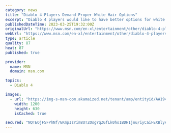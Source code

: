```yaml
---
category: news
title: "Diablo 4 Players Demand Proper White Hair Options"
excerpt: "Diablo 4 players would like to have better options for white hair. Fans have the opportunity to experience Diablo 4 during its ongoing open beta weekend. Some participants think the game is lacking ..."
publishedDateTime: 2023-03-25T19:32:00Z
originalUrl: "https://www.msn.com/en-xl/entertainment/other/diablo-4-players-demand-proper-white-hair-options/ar-AA194z5J"
webUrl: "https://www.msn.com/en-xl/entertainment/other/diablo-4-players-demand-proper-white-hair-options/ar-AA194z5J"
type: article
quality: 87
heat: 87
published: true

provider:
  name: MSN
  domain: msn.com

topics:
  - Diablo 4

images:
  - url: "https://img-s-msn-com.akamaized.net/tenant/amp/entityid/AA194Df4.img?h=630&w=1200&m=6&q=60&o=t&l=f&f=jpg"
    width: 1200
    height: 630
    isCached: true

secured: "NQTEOjF5FPhNf/GKmpIzYim8UTZOsgYqZGfLk0ho1BDH1jnu/iyCaiFEXBlyAraKfFXWvyg0zCoJr7qbJuQCI01BUCixq8BpbzzevY/1OYlj7DIc30japUNzzk/Ucr00bzhbkUxyCjule4p7LxBmIRJ9O17EZcJ3FFVnCi+IK1YkizJym6XWSizc7Q7Vmv6RMp0l+ST9Db9inLKIA6Ra3JONZyH9TomSWcNBc/Qjua8bwus+PcwZZYbLUiC2MV/nS3VgVDV3oarT/ypzi9NyRRNDB6cOQJJOgVoGAwgZrzSWd8wXgJ21mjRADYayjEriKYitijF98l7pH2In6GQwrfTORFeF3ifgUqf216c0ufE=;bXpTRf3Wv9qc+Z0Y1h6UcA=="
---
```


